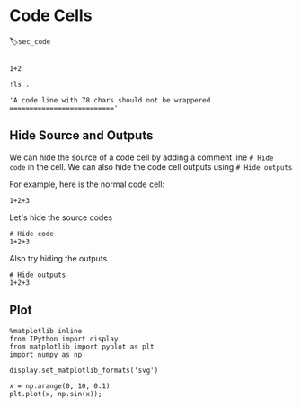 # Code Cells
:label:`sec_code`

```{.python .input}

1+2
```

```{.python .input}
!ls .
```

```{.python .input}
'A code line with 78 chars should not be wrappered =========================='
```

## Hide Source and Outputs

We can hide the source of a code cell by adding a comment line `# Hide
code` in the cell. We can also hide the code cell outputs using `# Hide outputs`

For example, here is the normal code cell:

```{.python .input}
1+2+3
```

Let's hide the source codes
```{.python .input}
# Hide code
1+2+3
```

Also try hiding the outputs
```{.python .input}
# Hide outputs
1+2+3
```

## Plot

```{.python .input  n=3}
%matplotlib inline
from IPython import display
from matplotlib import pyplot as plt
import numpy as np

display.set_matplotlib_formats('svg')

x = np.arange(0, 10, 0.1)
plt.plot(x, np.sin(x));
```
